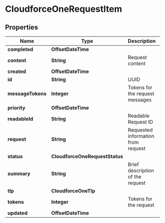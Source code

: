 

# CloudforceOneRequestItem


## Properties

| Name | Type | Description | Notes |
|------------ | ------------- | ------------- | -------------|
|**completed** | **OffsetDateTime** |  |  [optional] |
|**content** | **String** | Request content |  |
|**created** | **OffsetDateTime** |  |  |
|**id** | **String** | UUID |  [readonly] |
|**messageTokens** | **Integer** | Tokens for the request messages |  [optional] |
|**priority** | **OffsetDateTime** |  |  |
|**readableId** | **String** | Readable Request ID |  [optional] |
|**request** | **String** | Requested information from request |  |
|**status** | **CloudforceOneRequestStatus** |  |  [optional] |
|**summary** | **String** | Brief description of the request |  |
|**tlp** | **CloudforceOneTlp** |  |  |
|**tokens** | **Integer** | Tokens for the request |  [optional] |
|**updated** | **OffsetDateTime** |  |  |



